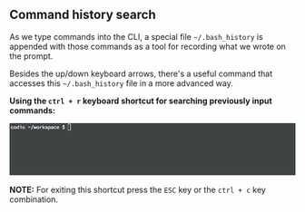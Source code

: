 ## Command history search

As we type commands into the CLI, a special file `~/.bash_history` is appended with those commands as a tool for recording what we wrote on the prompt.

Besides the up/down keyboard arrows, there's a useful command that accesses this `~/.bash_history` file in a more advanced way. 

__Using the `ctrl + r` keyboard shortcut for searching previously input commands:__

![cmd-search](.guides/img/shortcut-ctrl-r.gif)

__NOTE:__ For exiting this shortcut press the `ESC` key or the `ctrl + c` key combination.